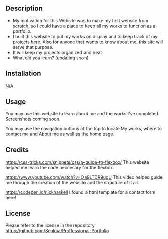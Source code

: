 

## Description



- My motivation for this Website was to make my first website from scratch, so I could have a place to keep all my works to function as a portfolio.
- I built this website to put my works on display and to keep track of my projects here. Also for anyone that wants to know about me, this site will serve that purpose.
- It will keep my projects organized and neat
- What did you learn? (updating soon)

## Installation

N/A

## Usage

You may use this website to learn about me and the works I've completed. Screenshots coming soon.

You may use the navigation buttons at the top to locate My works, where to contact me and About me as well as the home page.

## Credits

https://css-tricks.com/snippets/css/a-guide-to-flexbox/ This website helped me learn the code neccesary for the flexbox.

https://www.youtube.com/watch?v=Oa9LTDR9ugU This video helped guide me through the creation of the website and the structure of it all.


https://codepen.io/nickhaskell I found a html template for a contact form here! 

## License

Please refer to the license in the repository 
https://github.com/Senkua/Proffessional-Portfolio
